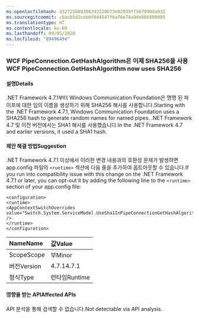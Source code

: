 ```yaml
---
ms.openlocfilehash: d32725b0d3063d3320b73e02039ff567090da932
ms.sourcegitcommit: cbacb5d2cebbf044547f6af6e74a9de866800985
ms.translationtype: HT
ms.contentlocale: ko-KR
ms.lasthandoff: 09/05/2020
ms.locfileid: "89496494"
---
```

### <a name="wcf-pipeconnectiongethashalgorithm-now-uses-sha256"></a><span data-ttu-id="83606-101">WCF PipeConnection.GetHashAlgorithm은 이제 SHA256을 사용</span><span class="sxs-lookup"><span data-stu-id="83606-101">WCF PipeConnection.GetHashAlgorithm now uses SHA256</span></span>

#### <a name="details"></a><span data-ttu-id="83606-102">설명</span><span class="sxs-lookup"><span data-stu-id="83606-102">Details</span></span>

<span data-ttu-id="83606-103">.NET Framework 4.7.1부터 Windows Communication Foundation은 명명 된 파이프에 대한 임의 이름을 생성하기 위해 SHA256 해시를 사용합니다.</span><span class="sxs-lookup"><span data-stu-id="83606-103">Starting with the .NET Framework 4.7.1, Windows Communication Foundation uses a SHA256 hash to generate random names for named pipes.</span></span> <span data-ttu-id="83606-104">.NET Framework 4.7 및 이전 버전에서는 SHA1 해시를 사용했습니다.</span><span class="sxs-lookup"><span data-stu-id="83606-104">In the .NET Framework 4.7 and earlier versions, it used a SHA1 hash.</span></span>

#### <a name="suggestion"></a><span data-ttu-id="83606-105">제안 해결 방법</span><span class="sxs-lookup"><span data-stu-id="83606-105">Suggestion</span></span>

<span data-ttu-id="83606-106">.NET Framework 4.7.1 이상에서 이러한 변경 내용과의 호환성 문제가 발생하면 app.config 파일의 <code>&lt;runtime&gt;</code> 섹션에 다음 줄을 추가하여 옵트아웃할 수 있습니다.</span><span class="sxs-lookup"><span data-stu-id="83606-106">If you run into compatibility issue with this change on the .NET Framework 4.7.1 or later, you can opt-out it by adding the following line to the <code>&lt;runtime&gt;</code> section of your app.config file:</span></span><pre><code class="lang-xml">&lt;configuration&gt;&#13;&#10;&lt;runtime&gt;&#13;&#10;&lt;AppContextSwitchOverrides value=&quot;Switch.System.ServiceModel.UseSha1InPipeConnectionGetHashAlgorithm=true&quot; /&gt;&#13;&#10;&lt;/runtime&gt;&#13;&#10;&lt;/configuration&gt;&#13;&#10;</code></pre>

| <span data-ttu-id="83606-107">Name</span><span class="sxs-lookup"><span data-stu-id="83606-107">Name</span></span>    | <span data-ttu-id="83606-108">값</span><span class="sxs-lookup"><span data-stu-id="83606-108">Value</span></span>       |
|:--------|:------------|
| <span data-ttu-id="83606-109">Scope</span><span class="sxs-lookup"><span data-stu-id="83606-109">Scope</span></span>   |<span data-ttu-id="83606-110">부</span><span class="sxs-lookup"><span data-stu-id="83606-110">Minor</span></span>|
|<span data-ttu-id="83606-111">버전</span><span class="sxs-lookup"><span data-stu-id="83606-111">Version</span></span>|<span data-ttu-id="83606-112">4.7.1</span><span class="sxs-lookup"><span data-stu-id="83606-112">4.7.1</span></span>|
|<span data-ttu-id="83606-113">형식</span><span class="sxs-lookup"><span data-stu-id="83606-113">Type</span></span>|<span data-ttu-id="83606-114">런타임</span><span class="sxs-lookup"><span data-stu-id="83606-114">Runtime</span></span>|

#### <a name="affected-apis"></a><span data-ttu-id="83606-115">영향을 받는 API</span><span class="sxs-lookup"><span data-stu-id="83606-115">Affected APIs</span></span>

<span data-ttu-id="83606-116">API 분석을 통해 검색할 수 없습니다.</span><span class="sxs-lookup"><span data-stu-id="83606-116">Not detectable via API analysis.</span></span>

<!--

#### Affected APIs

Not detectable via API analysis.

-->
